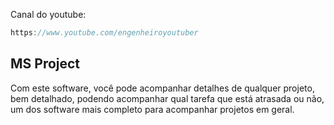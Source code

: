 Canal do youtube:

```js
https://www.youtube.com/engenheiroyoutuber
```

## MS Project

Com este software, você pode acompanhar detalhes de qualquer projeto, bem detalhado, podendo acompanhar qual tarefa 
que está atrasada ou não, um dos software mais completo para acompanhar projetos em geral. 